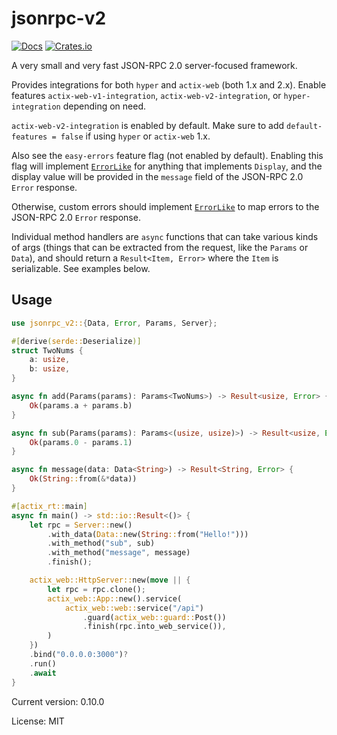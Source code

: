 # jsonrpc-v2

[![Docs](https://docs.rs/jsonrpc-v2/badge.svg)](https://docs.rs/jsonrpc-v2/)
[![Crates.io](https://img.shields.io/crates/v/jsonrpc-v2.svg)](https://crates.io/crates/jsonrpc-v2)

A very small and very fast JSON-RPC 2.0 server-focused framework.

Provides integrations for both `hyper` and `actix-web` (both 1.x and 2.x).
Enable features `actix-web-v1-integration`, `actix-web-v2-integration`, or `hyper-integration` depending on need.

`actix-web-v2-integration` is enabled by default. Make sure to add `default-features = false` if using `hyper` or `actix-web` 1.x.

Also see the `easy-errors` feature flag (not enabled by default). Enabling this flag will implement [`ErrorLike`](https://docs.rs/jsonrpc-v2/&#42;/jsonrpc_v2/trait.ErrorLike.html)
for anything that implements `Display`, and the display value will be provided in the `message` field of the JSON-RPC 2.0 `Error` response.

Otherwise, custom errors should implement [`ErrorLike`](https://docs.rs/jsonrpc-v2/&#42;/jsonrpc_v2/trait.ErrorLike.html) to map errors to the JSON-RPC 2.0 `Error` response.

Individual method handlers are `async` functions that can take various kinds of args (things that can be extracted from the request, like
the `Params` or `Data`), and should return a `Result<Item, Error>` where the `Item` is serializable. See examples below.

## Usage

```rust
use jsonrpc_v2::{Data, Error, Params, Server};

#[derive(serde::Deserialize)]
struct TwoNums {
    a: usize,
    b: usize,
}

async fn add(Params(params): Params<TwoNums>) -> Result<usize, Error> {
    Ok(params.a + params.b)
}

async fn sub(Params(params): Params<(usize, usize)>) -> Result<usize, Error> {
    Ok(params.0 - params.1)
}

async fn message(data: Data<String>) -> Result<String, Error> {
    Ok(String::from(&*data))
}

#[actix_rt::main]
async fn main() -> std::io::Result<()> {
    let rpc = Server::new()
        .with_data(Data::new(String::from("Hello!")))
        .with_method("sub", sub)
        .with_method("message", message)
        .finish();

    actix_web::HttpServer::new(move || {
        let rpc = rpc.clone();
        actix_web::App::new().service(
            actix_web::web::service("/api")
                .guard(actix_web::guard::Post())
                .finish(rpc.into_web_service()),
        )
    })
    .bind("0.0.0.0:3000")?
    .run()
    .await
}
```

Current version: 0.10.0

License: MIT

